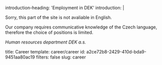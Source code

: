 introduction-heading: 'Employment in DEK'
introduction: |
  <p>Sorry, this part of the site is not avaliable in English.
  </p>
  <p>Our company requires communicative knowledge of the Czech language, therefore the choice of positions is limited.
  </p>
  <p><i>Human resources department DEK a.s.</i>
  </p>
  
title: Career
template: career/career
id: a2ce72b8-2429-410d-bda9-9451aa80ac19
filters: false
slug: career
